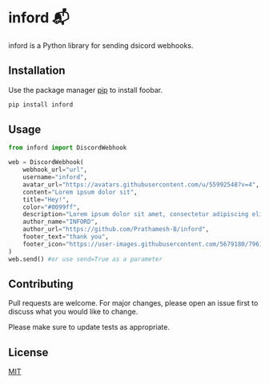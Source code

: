 
# inford 📬

inford is a Python library for sending dsicord webhooks.

## Installation

Use the package manager [pip](https://pip.pypa.io/en/stable/) to install foobar.

```bash
pip install inford
```

## Usage

```python
from inford import DiscordWebhook

web = DiscordWebhook(
    webhook_url="url",
    username="inford",
    avatar_url="https://avatars.githubusercontent.com/u/55992548?v=4",
    content="Lorem ipsum dolor sit",
    title="Hey!",
    color="#0099ff",
    description="Lorem ipsum dolor sit amet, consectetur adipiscing elit. Cras hendrerit suscipit est, sit amet maximus tellus. ",
    author_name="INFORD",
    author_url="https://github.com/Prathamesh-B/inford",
    footer_text="thank you",
    footer_icon="https://user-images.githubusercontent.com/5679180/79618120-0daffb80-80be-11ea-819e-d2b0fa904d07.gif",
)
web.send() #or use send=True as a parameter
```

## Contributing
Pull requests are welcome. For major changes, please open an issue first to discuss what you would like to change.

Please make sure to update tests as appropriate.

## License
[MIT](https://choosealicense.com/licenses/mit/)